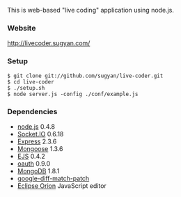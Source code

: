 This is web-based "live coding" application using node.js.

### Website
http://livecoder.sugyan.com/

### Setup
    $ git clone git://github.com/sugyan/live-coder.git
    $ cd live-coder
    $ ./setup.sh
    $ node server.js -config ./conf/example.js

### Dependencies
- [node.js](http://nodejs.org/) 0.4.8
 - [Socket.IO](http://socket.io/) 0.6.18
 - [Express](http://expressjs.com/) 2.3.6
 - [Mongoose](http://mongoosejs.com/) 1.3.6
 - [EJS](http://embeddedjs.com/) 0.4.2
 - [oauth](https://github.com/ciaranj/node-oauth) 0.9.0
- [MongoDB](http://www.mongodb.org/) 1.8.1
- [google-diff-match-patch](http://code.google.com/p/google-diff-match-patch/)
- [Eclipse Orion](http://wiki.eclipse.org/Orion) JavaScript editor
